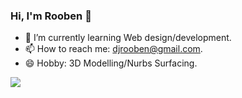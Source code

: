 ### Hi, I'm Rooben 👋
- 🌱 I’m currently learning Web design/development.
- 📫 How to reach me: djrooben@gmail.com.
- 😄 Hobby: 3D Modelling/Nurbs Surfacing.

<img src="https://github-readme-stats.vercel.app/api?username=rooben-s&&show_icons=true&title_color=ecf4f3&icon_color=5ff4ee&text_color=d3d4d8&bg_color=1989ac">
